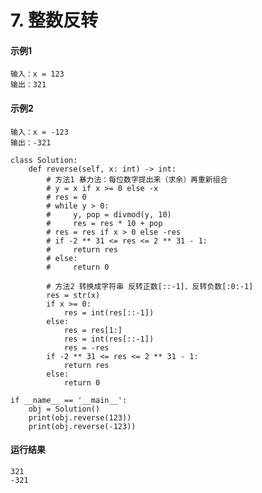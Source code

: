# 7. 整数反转

#### 示例1
    输入：x = 123
    输出：321
    
#### 示例2
    输入：x = -123
    输出：-321
    
    class Solution:
        def reverse(self, x: int) -> int:
            # 方法1 暴力法：每位数字提出来（求余）再重新组合
            # y = x if x >= 0 else -x
            # res = 0
            # while y > 0:
            #     y, pop = divmod(y, 10)
            #     res = res * 10 + pop
            # res = res if x > 0 else -res
            # if -2 ** 31 <= res <= 2 ** 31 - 1:
            #     return res
            # else:
            #     return 0

            # 方法2 转换成字符串 反转正数[::-1]、反转负数[:0:-1]
            res = str(x)
            if x >= 0:
                res = int(res[::-1])
            else:
                res = res[1:]
                res = int(res[::-1])
                res = -res
            if -2 ** 31 <= res <= 2 ** 31 - 1:
                return res
            else:
                return 0

    if __name__ == '__main__':
        obj = Solution()
        print(obj.reverse(123))
        print(obj.reverse(-123))
        
#### 运行结果
    321
    -321
